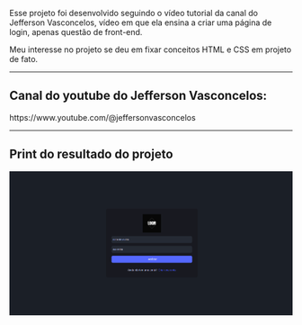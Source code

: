 Esse projeto foi desenvolvido seguindo o vídeo tutorial da canal do Jefferson Vasconcelos, vídeo em que ela ensina a criar uma página de login, apenas questão de front-end.
 
Meu interesse no projeto se deu em fixar conceitos HTML e CSS em projeto de fato.

<hr>
<h2>Canal do youtube do Jefferson Vasconcelos:</h2>https://www.youtube.com/@jeffersonvasconcelos
<hr>
<h2>Print do resultado do projeto</h2>
<img src="./images/PrintResultado.png">